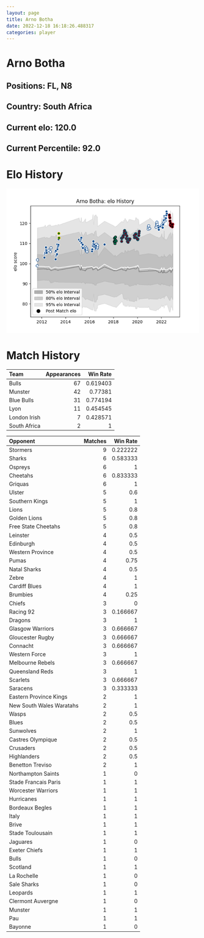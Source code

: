 ```yaml
---  
layout: page  
title: Arno Botha  
date: 2022-12-18 16:18:26.488317  
categories: player  
---
```

# Arno Botha

## Positions: FL, N8

## Country: South Africa

## Current elo: 120.0

## Current Percentile: 92.0

# Elo History


![elo history](history_ArnoBotha.png)
# Match History


| Team         |   Appearances |   Win Rate |
|:-------------|--------------:|-----------:|
| Bulls        |            67 |   0.619403 |
| Munster      |            42 |   0.77381  |
| Blue Bulls   |            31 |   0.774194 |
| Lyon         |            11 |   0.454545 |
| London Irish |             7 |   0.428571 |
| South Africa |             2 |   1        |

| Opponent                 |   Matches |   Win Rate |
|:-------------------------|----------:|-----------:|
| Stormers                 |         9 |   0.222222 |
| Sharks                   |         6 |   0.583333 |
| Ospreys                  |         6 |   1        |
| Cheetahs                 |         6 |   0.833333 |
| Griquas                  |         6 |   1        |
| Ulster                   |         5 |   0.6      |
| Southern Kings           |         5 |   1        |
| Lions                    |         5 |   0.8      |
| Golden Lions             |         5 |   0.8      |
| Free State Cheetahs      |         5 |   0.8      |
| Leinster                 |         4 |   0.5      |
| Edinburgh                |         4 |   0.5      |
| Western Province         |         4 |   0.5      |
| Pumas                    |         4 |   0.75     |
| Natal Sharks             |         4 |   0.5      |
| Zebre                    |         4 |   1        |
| Cardiff Blues            |         4 |   1        |
| Brumbies                 |         4 |   0.25     |
| Chiefs                   |         3 |   0        |
| Racing 92                |         3 |   0.166667 |
| Dragons                  |         3 |   1        |
| Glasgow Warriors         |         3 |   0.666667 |
| Gloucester Rugby         |         3 |   0.666667 |
| Connacht                 |         3 |   0.666667 |
| Western Force            |         3 |   1        |
| Melbourne Rebels         |         3 |   0.666667 |
| Queensland Reds          |         3 |   1        |
| Scarlets                 |         3 |   0.666667 |
| Saracens                 |         3 |   0.333333 |
| Eastern Province Kings   |         2 |   1        |
| New South Wales Waratahs |         2 |   1        |
| Wasps                    |         2 |   0.5      |
| Blues                    |         2 |   0.5      |
| Sunwolves                |         2 |   1        |
| Castres Olympique        |         2 |   0.5      |
| Crusaders                |         2 |   0.5      |
| Highlanders              |         2 |   0.5      |
| Benetton Treviso         |         2 |   1        |
| Northampton Saints       |         1 |   0        |
| Stade Francais Paris     |         1 |   1        |
| Worcester Warriors       |         1 |   1        |
| Hurricanes               |         1 |   1        |
| Bordeaux Begles          |         1 |   1        |
| Italy                    |         1 |   1        |
| Brive                    |         1 |   1        |
| Stade Toulousain         |         1 |   1        |
| Jaguares                 |         1 |   0        |
| Exeter Chiefs            |         1 |   1        |
| Bulls                    |         1 |   0        |
| Scotland                 |         1 |   1        |
| La Rochelle              |         1 |   0        |
| Sale Sharks              |         1 |   0        |
| Leopards                 |         1 |   1        |
| Clermont Auvergne        |         1 |   0        |
| Munster                  |         1 |   1        |
| Pau                      |         1 |   1        |
| Bayonne                  |         1 |   0        |
